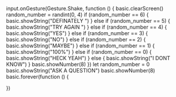 input.onGesture(Gesture.Shake, function () {
    basic.clearScreen()
    random_number = randint(0, 4)
    if (random_number == 6) {
        basic.showString("DEFINATELY ")
    } else if (random_number == 5) {
        basic.showString("TRY AGAIN ")
    } else if (random_number == 4) {
        basic.showString("YES")
    } else if (random_number == 3) {
        basic.showString("NO")
    } else if (random_number == 2) {
        basic.showString("MAYBE")
    } else if (random_number == 1) {
        basic.showString("100%")
    } else if (random_number == 0) {
        basic.showString("HECK YEAH")
    } else {
        basic.showString("I DONT KNOW")
    }
    basic.showNumber(8)
})
let random_number = 0
basic.showString("ASK A QUESTION")
basic.showNumber(8)
basic.forever(function () {
	
})
